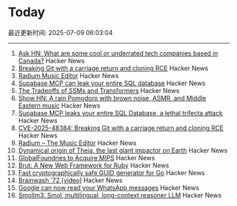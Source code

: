 # Today

最近更新时间: 2025-07-09 06:03:04

--- 
1. [Ask HN: What are some cool or underrated tech companies based in Canada?](https://news.ycombinator.com/item?id=44503952) Hacker News
2. [Breaking Git with a carriage return and cloning RCE](https://dgl.cx/2025/07/git-clone-submodule-cve-2025-48384) Hacker News
3. [Radium Music Editor](http://users.notam02.no/~kjetism/radium/) Hacker News
4. [Supabase MCP can leak your entire SQL database](https://www.generalanalysis.com/blog/supabase-mcp-blog) Hacker News
5. [The Tradeoffs of SSMs and Transformers](https://goombalab.github.io/blog/2025/tradeoffs/) Hacker News
6. [Show HN: A rain Pomodoro with brown noise, ASMR, and Middle Eastern music](https://forgetoolz.com/rain-pomodoro) Hacker News
7. [Supabase MCP leaks your entire SQL Database, a lethal trifecta attack](https://simonwillison.net/2025/Jul/6/supabase-mcp-lethal-trifecta/) Hacker News
8. [CVE-2025-48384: Breaking Git with a carriage return and cloning RCE](https://dgl.cx/2025/07/git-clone-submodule-cve-2025-48384) Hacker News
9. [Radium – The Music Editor](http://users.notam02.no/~kjetism/radium/) Hacker News
10. [Dynamical origin of Theia, the last giant impactor on Earth](https://arxiv.org/abs/2507.01826) Hacker News
11. [GlobalFoundries to Acquire MIPS](https://mips.com/press-releases/gf-mips/) Hacker News
12. [Brut: A New Web Framework for Ruby](https://naildrivin5.com/blog/2025/07/08/brut-a-new-web-framework-for-ruby.html) Hacker News
13. [Fast cryptographically safe GUID generator for Go](https://github.com/sdrapkin/guid) Hacker News
14. [Brainwash '72 [video]](https://archive.org/details/Brainwash72) Hacker News
15. [Google can now read your WhatsApp messages](https://www.neowin.net/guides/google-can-now-read-your-whatsapp-messages-heres-how-to-stop-it/) Hacker News
16. [Smollm3: Smol, multilingual, long-context reasoner LLM](https://huggingface.co/blog/smollm3) Hacker News
